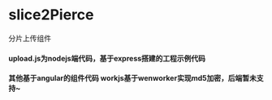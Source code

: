 # slice2Pierce
分片上传组件

#### upload.js为nodejs端代码，基于express搭建的工程示例代码
#### 其他基于angular的组件代码 workjs基于wenworker实现md5加密，后端暂未支持~

